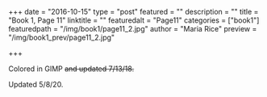+++
date = "2016-10-15"
type = "post"
featured = ""
description = ""
title = "Book 1, Page 11"
linktitle = ""
featuredalt = "Page11"
categories = ["book1"]
featuredpath = "/img/book1/page11_2.jpg"
author = "Maria Rice"
preview = "/img/book1_prev/page11_2.jpg"

+++

Colored in GIMP ~~and updated 7/13/18.~~ 

Updated 5/8/20.

